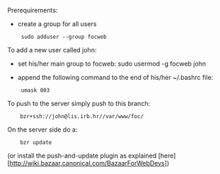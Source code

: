 Prerequirements:

 - create a group for all users

        sudo adduser --group focweb

To add a new user called john:

 - set his/her main group to focweb:
        sudo usermod -g focweb john
 - append the following command to the end of his/her ~/.bashrc file:

        umask 003

To push to the server simply push to this branch:

        bzr+ssh://john@lis.irb.hr//var/www/foc/

On the server side do a:

        bzr update

(or install the push-and-update plugin as explained [here][http://wiki.bazaar.canonical.com/BazaarForWebDevs])
